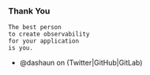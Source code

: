 ### Thank You

```
The best person
to create observability
for your application
is you.
```

- @dashaun on (Twitter|GitHub|GitLab)